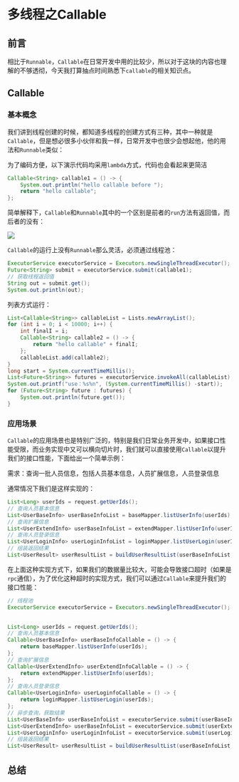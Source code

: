 # 多线程之Callable

## 前言

相比于`Runnable`，`Callable`在日常开发中用的比较少，所以对于这块的内容也理解的不够透彻，今天我打算抽点时间熟悉下`callable`的相关知识点。


## Callable

### 基本概念

我们讲到线程创建的时候，都知道多线程的创建方式有三种，其中一种就是`Callable`，但是想必很多小伙伴和我一样，日常开发中也很少会想起他，他的用法和`Runnable`类似：

为了编码方便，以下演示代码均采用`lambda`方式，代码也会看起来更简洁

```java
Callable<String> callable1 = () -> {
    System.out.println("hello callable before ");
    return "hello callable";
};
```

简单解释下，`Callable`和`Runnable`其中的一个区别是前者的`run`方法有返回值，而后者的没有：

![](https://syske-pic-bed.oss-cn-hangzhou.aliyuncs.com/imgs/202309171001877.png)

`Callable`的运行上没有`Runnable`那么灵活，必须通过线程池：

```java
ExecutorService executorService = Executors.newSingleThreadExecutor();
Future<String> submit = executorService.submit(callable1);
// 获取线程返回值
String out = submit.get();
System.out.println(out);
```

列表方式运行：

```java
List<Callable<String>> callableList = Lists.newArrayList();
for (int i = 0; i < 10000; i++) {
    int finalI = i;
    Callable<String> callable2 = () -> {
        return "hello callable" + finalI;
    };
    callableList.add(callable2);
}
long start = System.currentTimeMillis();
List<Future<String>> futures = executorService.invokeAll(callableList);
System.out.printf("use：%s%n", (System.currentTimeMillis() -start));
for (Future<String> future : futures) {
    System.out.println(future.get());
}
```


### 应用场景

`Callable`的应用场景也是特别广泛的，特别是我们日常业务开发中，如果接口性能受限，而业务实现中又可以横向切片时，我们就可以直接使用`Callable`以提升我们的接口性能，下面给出一个简单示例：

需求：查询一批人员信息，包括人员基本信息，人员扩展信息，人员登录信息

通常情况下我们是这样实现的：

```java
List<Long> userIds = request.getUerIds();
// 查询人员基本信息
List<UserBaseInfo> userBaseInfoList = baseMapper.listUserInfo(userIds)；
// 查询扩展信息
List<UserExtendInfo> userBaseInfoList = extendMapper.listUserInfo(userIds)；
// 查询人员登录信息
List<UserLoginInfo> userLoginInfoList = loginMapper.listUserLogin(userIds);
// 组装返回结果
List<UserResult> userResultList = buildUserResultList(userBaseInfoList, userBaseInfoList, userLoginInfoList);
```
在上面这种实现方式下，如果我们的数据量比较大，可能会导致接口超时（如果是`rpc`通信），为了优化这种超时的实现方式，我们可以通过`Callable`来提升我们的接口性能：

```java
// 线程池
ExecutorService executorService = Executors.newSingleThreadExecutor();
        

List<Long> userIds = request.getUerIds();
// 查询人员基本信息
Callable<UserBaseInfo> userBaseInfoCallable = () -> {
    return baseMapper.listUserInfo(userIds);
};
// 查询扩展信息
Callable<UserExtendInfo> userExtendInfoCallable = () -> {
    return extendMapper.listUserInfo(userIds);
};
// 查询人员登录信息
Callable<UserLoginInfo> userLoginfoCallable = () -> {
    return loginMapper.listUserLogin(userIds);
};
// 异步查询，获取结果
List<UserBaseInfo> userBaseInfoList = executorService.submit(userBaseInfoCallable);
List<UserExtendInfo> userBaseInfoList = executorService.submit(userExtendInfoCallable);
List<UserLoginInfo> userLoginInfoList = executorService.submit(userLoginfoCallable);
// 组装返回结果
List<UserResult> userResultList = buildUserResultList(userBaseInfoList, userBaseInfoList, userLoginInfoList);
```

## 总结

